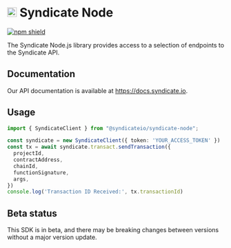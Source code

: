 # <img src="https://avatars.githubusercontent.com/u/76978866?s=200&v=4" width="22"> Syndicate Node

[![npm shield](https://img.shields.io/npm/v/@syndicateio/syndicate-node)](https://www.npmjs.com/package/@syndicateio/syndicate-node)

The Syndicate Node.js library provides access to a selection of endpoints to the Syndicate API.

## Documentation

Our API documentation is available at https://docs.syndicate.io.

## Usage

```typescript
import { SyndicateClient } from "@syndicateio/syndicate-node";

const syndicate = new SyndicateClient({ token: 'YOUR_ACCESS_TOKEN' })
const tx = await syndicate.transact.sendTransaction({
  projectId,
  contractAddress,
  chainId,
  functionSignature,
  args,
})
console.log('Transaction ID Received:', tx.transactionId)
```

## Beta status

This SDK is in beta, and there may be breaking changes between versions without a major version update.
